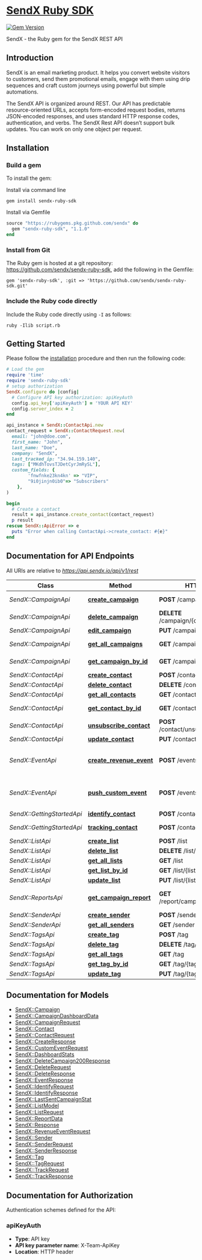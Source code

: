 # [SendX Ruby SDK](https://rubygems.org/gems/sendx-ruby-sdk)
[![Gem Version](https://badge.fury.io/rb/sendx-ruby-sdk.svg)](https://badge.fury.io/rb/sendx-ruby-sdk)

SendX - the Ruby gem for the SendX REST API

## Introduction 

SendX is an email marketing product. It helps you convert website visitors to customers, send them promotional emails, engage with them using drip sequences and craft custom journeys using powerful but simple automations. 

The SendX API is organized around REST. Our API has predictable resource-oriented URLs, accepts form-encoded request bodies, returns JSON-encoded responses, and uses standard HTTP response codes, authentication, and verbs.
The SendX Rest API doesn’t support bulk updates. You can work on only one object per request. <br>


## Installation

### Build a gem


To install the gem:

Install via command line
```shell
gem install sendx-ruby-sdk
```

Install via Gemfile

```ruby
source "https://rubygems.pkg.github.com/sendx" do
  gem "sendx-ruby-sdk", "1.1.0"
end
```


### Install from Git

The Ruby gem is hosted at a git repository: https://github.com/sendx/sendx-ruby-sdk, add the following in the Gemfile:

    gem 'sendx-ruby-sdk', :git => 'https://github.com/sendx/sendx-ruby-sdk.git'

### Include the Ruby code directly

Include the Ruby code directly using `-I` as follows:

```shell
ruby -Ilib script.rb
```

## Getting Started

Please follow the [installation](#installation) procedure and then run the following code:

```ruby
# Load the gem
require 'time'
require 'sendx-ruby-sdk'
# setup authorization
SendX.configure do |config|
  # Configure API key authorization: apiKeyAuth
  config.api_key['apiKeyAuth'] = 'YOUR API KEY'
  config.server_index = 2
end

api_instance = SendX::ContactApi.new
contact_request = SendX::ContactRequest.new(
  email: "john@doe.com",
  first_name: "John",
  last_name: "Doe",
  company: "SendX",
  last_tracked_ip: "34.94.159.140",
  tags: ["MKdhTovsTJDetCyrJmRySL"],
  custom_fields: {
        'fnwfnke23kn4kn' => "VIP",
        "9i0jinjn0ib0"=> "Subscribers"
    },
)

begin
  # Create a contact
  result = api_instance.create_contact(contact_request)
  p result
rescue SendX::ApiError => e
  puts "Error when calling ContactApi->create_contact: #{e}"
end

```

## Documentation for API Endpoints

All URIs are relative to *https://api.sendx.io/api/v1/rest*

Class | Method | HTTP request | Description
------------ | ------------- | ------------- | -------------
*SendX::CampaignApi* | [**create_campaign**](docs/CampaignApi.md#create_campaign) | **POST** /campaign | Create Campaign
*SendX::CampaignApi* | [**delete_campaign**](docs/CampaignApi.md#delete_campaign) | **DELETE** /campaign/{campaignId} | Delete Campaign
*SendX::CampaignApi* | [**edit_campaign**](docs/CampaignApi.md#edit_campaign) | **PUT** /campaign/{campaignId} | Edit Campaign
*SendX::CampaignApi* | [**get_all_campaigns**](docs/CampaignApi.md#get_all_campaigns) | **GET** /campaign | Get All Campaigns
*SendX::CampaignApi* | [**get_campaign_by_id**](docs/CampaignApi.md#get_campaign_by_id) | **GET** /campaign/{campaignId} | Get Campaign By Id
*SendX::ContactApi* | [**create_contact**](docs/ContactApi.md#create_contact) | **POST** /contact | Create a contact
*SendX::ContactApi* | [**delete_contact**](docs/ContactApi.md#delete_contact) | **DELETE** /contact/{identifier} | Delete Contact
*SendX::ContactApi* | [**get_all_contacts**](docs/ContactApi.md#get_all_contacts) | **GET** /contact | Get All Contacts
*SendX::ContactApi* | [**get_contact_by_id**](docs/ContactApi.md#get_contact_by_id) | **GET** /contact/{identifier} | Get Contact by Identifier
*SendX::ContactApi* | [**unsubscribe_contact**](docs/ContactApi.md#unsubscribe_contact) | **POST** /contact/unsubscribe/{identifier} | Unsubscribe Contact
*SendX::ContactApi* | [**update_contact**](docs/ContactApi.md#update_contact) | **PUT** /contact/{identifier} | Update Contact
*SendX::EventApi* | [**create_revenue_event**](docs/EventApi.md#create_revenue_event) | **POST** /events/revenue | Record a revenue event for a specific contact
*SendX::EventApi* | [**push_custom_event**](docs/EventApi.md#push_custom_event) | **POST** /events/custom | Push a custom event associated with a contact
*SendX::GettingStartedApi* | [**identify_contact**](docs/GettingStartedApi.md#identify_contact) | **POST** /contact/identify | Identify contact
*SendX::GettingStartedApi* | [**tracking_contact**](docs/GettingStartedApi.md#tracking_contact) | **POST** /contact/track | Add Tracking info
*SendX::ListApi* | [**create_list**](docs/ListApi.md#create_list) | **POST** /list | Create List
*SendX::ListApi* | [**delete_list**](docs/ListApi.md#delete_list) | **DELETE** /list/{listId} | Delete List
*SendX::ListApi* | [**get_all_lists**](docs/ListApi.md#get_all_lists) | **GET** /list | Get All Lists
*SendX::ListApi* | [**get_list_by_id**](docs/ListApi.md#get_list_by_id) | **GET** /list/{listId} | Get List
*SendX::ListApi* | [**update_list**](docs/ListApi.md#update_list) | **PUT** /list/{listId} | Update List
*SendX::ReportsApi* | [**get_campaign_report**](docs/ReportsApi.md#get_campaign_report) | **GET** /report/campaign/{campaignId} | Get CampaignReport Data
*SendX::SenderApi* | [**create_sender**](docs/SenderApi.md#create_sender) | **POST** /sender | Create Sender
*SendX::SenderApi* | [**get_all_senders**](docs/SenderApi.md#get_all_senders) | **GET** /sender | Get All Senders
*SendX::TagsApi* | [**create_tag**](docs/TagsApi.md#create_tag) | **POST** /tag | Create a Tag
*SendX::TagsApi* | [**delete_tag**](docs/TagsApi.md#delete_tag) | **DELETE** /tag/{tagId} | Delete a Tag
*SendX::TagsApi* | [**get_all_tags**](docs/TagsApi.md#get_all_tags) | **GET** /tag | Get All Tags
*SendX::TagsApi* | [**get_tag_by_id**](docs/TagsApi.md#get_tag_by_id) | **GET** /tag/{tagId} | Get a Tag by ID
*SendX::TagsApi* | [**update_tag**](docs/TagsApi.md#update_tag) | **PUT** /tag/{tagId} | Update a Tag


## Documentation for Models

 - [SendX::Campaign](docs/Campaign.md)
 - [SendX::CampaignDashboardData](docs/CampaignDashboardData.md)
 - [SendX::CampaignRequest](docs/CampaignRequest.md)
 - [SendX::Contact](docs/Contact.md)
 - [SendX::ContactRequest](docs/ContactRequest.md)
 - [SendX::CreateResponse](docs/CreateResponse.md)
 - [SendX::CustomEventRequest](docs/CustomEventRequest.md)
 - [SendX::DashboardStats](docs/DashboardStats.md)
 - [SendX::DeleteCampaign200Response](docs/DeleteCampaign200Response.md)
 - [SendX::DeleteRequest](docs/DeleteRequest.md)
 - [SendX::DeleteResponse](docs/DeleteResponse.md)
 - [SendX::EventResponse](docs/EventResponse.md)
 - [SendX::IdentifyRequest](docs/IdentifyRequest.md)
 - [SendX::IdentifyResponse](docs/IdentifyResponse.md)
 - [SendX::LastSentCampaignStat](docs/LastSentCampaignStat.md)
 - [SendX::ListModel](docs/ListModel.md)
 - [SendX::ListRequest](docs/ListRequest.md)
 - [SendX::ReportData](docs/ReportData.md)
 - [SendX::Response](docs/Response.md)
 - [SendX::RevenueEventRequest](docs/RevenueEventRequest.md)
 - [SendX::Sender](docs/Sender.md)
 - [SendX::SenderRequest](docs/SenderRequest.md)
 - [SendX::SenderResponse](docs/SenderResponse.md)
 - [SendX::Tag](docs/Tag.md)
 - [SendX::TagRequest](docs/TagRequest.md)
 - [SendX::TrackRequest](docs/TrackRequest.md)
 - [SendX::TrackResponse](docs/TrackResponse.md)


## Documentation for Authorization


Authentication schemes defined for the API:
### apiKeyAuth


- **Type**: API key
- **API key parameter name**: X-Team-ApiKey
- **Location**: HTTP header

